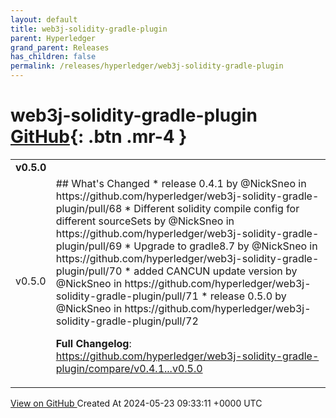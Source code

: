 ```yaml
---
layout: default
title: web3j-solidity-gradle-plugin
parent: Hyperledger
grand_parent: Releases
has_children: false
permalink: /releases/hyperledger/web3j-solidity-gradle-plugin
---
```


# web3j-solidity-gradle-plugin <span class="fs-3 right-align">[GitHub](https://github.com/hyperledger/web3j-solidity-gradle-plugin){: .btn .mr-4 }</span>


<div>
    <table>
        <tr>
            <td colspan="2">
                <b>
                    v0.5.0
                </b>
            </td>
        </tr>
        <tr>
            <td>
                <span class="chip">
                    v0.5.0
                </span>
            </td>
            <td>
                ## What's Changed
* release 0.4.1 by @NickSneo in https://github.com/hyperledger/web3j-solidity-gradle-plugin/pull/68
* Different solidity compile config for different sourceSets by @NickSneo in https://github.com/hyperledger/web3j-solidity-gradle-plugin/pull/69
* Upgrade to gradle8.7 by @NickSneo in https://github.com/hyperledger/web3j-solidity-gradle-plugin/pull/70
* added CANCUN update version by @NickSneo in https://github.com/hyperledger/web3j-solidity-gradle-plugin/pull/71
* release 0.5.0 by @NickSneo in https://github.com/hyperledger/web3j-solidity-gradle-plugin/pull/72


**Full Changelog**: https://github.com/hyperledger/web3j-solidity-gradle-plugin/compare/v0.4.1...v0.5.0
            </td>
        </tr>
    </table>
    <a href="https://github.com/hyperledger/web3j-solidity-gradle-plugin/releases/tag/v0.5.0" class=".btn">
        View on GitHub
    </a>
    <span class="right-align">
        Created At 2024-05-23 09:33:11 +0000 UTC
    </span>
</div>

